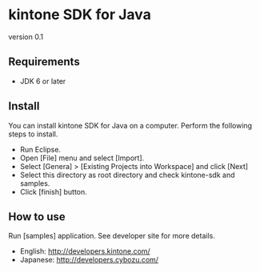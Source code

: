 # kintone SDK for Java

version 0.1

## Requirements

* JDK 6 or later

## Install
You can install kintone SDK for Java on a computer. Perform the following steps to install.

* Run Eclipse.
* Open [File] menu and select [Import].
* Select [Genera] > [Existing Projects into Workspace] and click [Next]
* Select this directory as root directory and check kintone-sdk and samples.
* Click [finish] button.

## How to use
Run [samples] application.
See developer site for more details.
* English: http://developers.kintone.com/
* Japanese: http://developers.cybozu.com/
